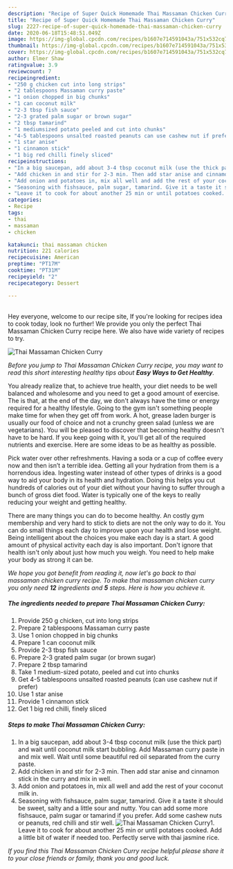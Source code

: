 ```yaml
---
description: "Recipe of Super Quick Homemade Thai Massaman Chicken Curry"
title: "Recipe of Super Quick Homemade Thai Massaman Chicken Curry"
slug: 2227-recipe-of-super-quick-homemade-thai-massaman-chicken-curry
date: 2020-06-18T15:48:51.049Z
image: https://img-global.cpcdn.com/recipes/b1607e714591043a/751x532cq70/thai-massaman-chicken-curry-recipe-main-photo.jpg
thumbnail: https://img-global.cpcdn.com/recipes/b1607e714591043a/751x532cq70/thai-massaman-chicken-curry-recipe-main-photo.jpg
cover: https://img-global.cpcdn.com/recipes/b1607e714591043a/751x532cq70/thai-massaman-chicken-curry-recipe-main-photo.jpg
author: Elmer Shaw
ratingvalue: 3.9
reviewcount: 7
recipeingredient:
- "250 g chicken cut into long strips"
- "2 tablespoons Massaman curry paste"
- "1 onion chopped in big chunks"
- "1 can coconut milk"
- "2-3 tbsp fish sauce"
- "2-3 grated palm sugar or brown sugar"
- "2 tbsp tamarind"
- "1 mediumsized potato peeled and cut into chunks"
- "4-5 tablespoons unsalted roasted peanuts can use cashew nut if prefer"
- "1 star anise"
- "1 cinnamon stick"
- "1 big red chilli finely sliced"
recipeinstructions:
- "In a big saucepan, add about 3-4 tbsp coconut milk (use the thick part) and wait until coconut milk start bubbling. Add Massaman curry paste in and mix well. Wait until some beautiful red oil separated from the curry paste."
- "Add chicken in and stir for 2-3 min. Then add star anise and cinnamon stick in the curry and mix in well."
- "Add onion and potatoes in, mix all well and add the rest of your coconut milk in."
- "Seasoning with fishsauce, palm sugar, tamarind. Give it a taste it should be sweet, salty and a little sour and nutty. You can add some more fishsauce, palm sugar or tamarind if you prefer. Add some cashew nuts or peanuts, red chilli and stir well."
- "Leave it to cook for about another 25 min or until potatoes cooked. Add a little bit of water if needed too. Perfectly serve with thai jasmine rice."
categories:
- Recipe
tags:
- thai
- massaman
- chicken

katakunci: thai massaman chicken 
nutrition: 221 calories
recipecuisine: American
preptime: "PT17M"
cooktime: "PT31M"
recipeyield: "2"
recipecategory: Dessert

---
```

<br>
Hey everyone, welcome to our recipe site, If you're looking for recipes idea to cook today, look no further! We provide you only the perfect Thai Massaman Chicken Curry recipe here. We also have wide variety of recipes to try.
<br>


![Thai Massaman Chicken Curry](https://img-global.cpcdn.com/recipes/b1607e714591043a/751x532cq70/thai-massaman-chicken-curry-recipe-main-photo.jpg)

<i>Before you jump to Thai Massaman Chicken Curry recipe, you may want to read this short interesting healthy tips about <strong>Easy Ways to Get Healthy</strong>.</i>

You already realize that, to achieve true health, your diet needs to be well balanced and wholesome and you need to get a good amount of exercise. The  is that, at the end of the day, we don't always have the time or energy required for a healthy lifestyle. Going to the gym isn't something people make time for when they get off from work. A hot, grease laden burger is usually our food of choice and not a crunchy green salad (unless we are vegetarians). You will be pleased to discover that becoming healthy doesn't have to be hard. If you keep going with it, you'll get all of the required nutrients and exercise. Here are some ideas to be as healthy as possible.

Pick water over other refreshments. Having a soda or a cup of coffee every now and then isn’t a terrible idea. Getting all your hydration from them is a horrendous idea. Ingesting water instead of other types of drinks is a good way to aid your body in its health and hydration. Doing this helps you cut hundreds of calories out of your diet without your having to suffer through a bunch of gross diet food. Water is typically one of the keys to really reducing your weight and getting healthy.

There are many things you can do to become healthy. An costly gym membership and very hard to stick to diets are not the only way to do it. You can do small things each day to improve upon your health and lose weight. Being intelligent about the choices you make each day is a start. A good amount of physical activity each day is also important. Don't ignore that health isn't only about just how much you weigh. You need to help make your body as strong it can be. 


<i>We hope you got benefit from reading it, now let's go back to thai massaman chicken curry recipe. To make thai massaman chicken curry you only need <strong>12</strong> ingredients and <strong>5</strong> steps. Here is how you achieve it.
</i>

##### The ingredients needed to prepare Thai Massaman Chicken Curry:

1. Provide 250 g chicken, cut into long strips
1. Prepare 2 tablespoons Massaman curry paste
1. Use 1 onion chopped in big chunks
1. Prepare 1 can coconut milk
1. Provide 2-3 tbsp fish sauce
1. Prepare 2-3 grated palm sugar (or brown sugar)
1. Prepare 2 tbsp tamarind
1. Take 1 medium-sized potato, peeled and cut into chunks
1. Get 4-5 tablespoons unsalted roasted peanuts (can use cashew nut if prefer)
1. Use 1 star anise
1. Provide 1 cinnamon stick
1. Get 1 big red chilli, finely sliced


##### Steps to make Thai Massaman Chicken Curry:

1. In a big saucepan, add about 3-4 tbsp coconut milk (use the thick part) and wait until coconut milk start bubbling. Add Massaman curry paste in and mix well. Wait until some beautiful red oil separated from the curry paste.
1. Add chicken in and stir for 2-3 min. Then add star anise and cinnamon stick in the curry and mix in well.
1. Add onion and potatoes in, mix all well and add the rest of your coconut milk in.
1. Seasoning with fishsauce, palm sugar, tamarind. Give it a taste it should be sweet, salty and a little sour and nutty. You can add some more fishsauce, palm sugar or tamarind if you prefer. Add some cashew nuts or peanuts, red chilli and stir well.
<img src="//assets-global.cpcdn.com/assets/icons/button_play-2c75c40dde080a61004c1f40b05d8f140eaff45d7e9e6481dc71c63d2e7c4909.png" alt="Thai Massaman Chicken Curry">1. Leave it to cook for about another 25 min or until potatoes cooked. Add a little bit of water if needed too. Perfectly serve with thai jasmine rice.


<i>If you find this Thai Massaman Chicken Curry recipe helpful please share it to your close friends or family, thank you and good luck.</i>
